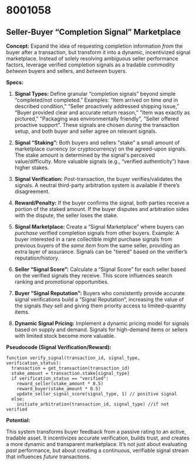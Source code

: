 # 8001058

## Seller-Buyer “Completion Signal” Marketplace

**Concept:** Expand the idea of requesting completion information *from* the buyer after a transaction, but transform it into a dynamic, incentivized signal marketplace. Instead of solely resolving ambiguous seller performance factors, leverage verified completion signals as a tradable commodity *between* buyers and sellers, and *between* buyers.

**Specs:**

1.  **Signal Types:** Define granular “completion signals” beyond simple “completed/not completed.” Examples: “Item arrived on time *and* in described condition,” “Seller proactively addressed shipping issue,” “Buyer provided clear and accurate return reason,” "Item was exactly as pictured," "Packaging was environmentally friendly", "Seller offered proactive support". These signals are chosen *during* the transaction setup, and both buyer and seller agree on relevant signals.

2.  **Signal “Staking”:**  Both buyers and sellers "stake" a small amount of marketplace currency (or cryptocurrency) on the agreed-upon signals.  The stake amount is determined by the signal's perceived value/difficulty. More valuable signals (e.g., “verified authenticity”) have higher stakes.

3.  **Signal Verification:**  Post-transaction, the buyer verifies/validates the signals.  A neutral third-party arbitration system is available if there’s disagreement.

4.  **Reward/Penalty:** If the buyer confirms the signal, both parties receive a portion of the staked amount. If the buyer disputes and arbitration sides with the dispute, the seller loses the stake.

5.  **Signal Marketplace:**  Create a “Signal Marketplace” where buyers can *purchase* verified completion signals from other buyers. Example: A buyer interested in a rare collectible might purchase signals from previous buyers of the *same item* from the same seller, providing an extra layer of assurance. Signals can be "tiered" based on the verifier’s reputation/history.

6.  **Seller “Signal Score”:** Calculate a “Signal Score” for each seller based on the verified signals they receive. This score influences search ranking and promotional opportunities.

7.  **Buyer “Signal Reputation”:**  Buyers who consistently provide accurate signal verifications build a “Signal Reputation”, increasing the value of the signals *they* sell and giving them priority access to limited-quantity items.

8.  **Dynamic Signal Pricing:** Implement a dynamic pricing model for signals based on supply and demand.  Signals for high-demand items or sellers with limited stock become more valuable.

**Pseudocode (Signal Verification/Reward):**

```
function verify_signal(transaction_id, signal_type, verification_status):
  transaction = get_transaction(transaction_id)
  stake_amount = transaction.stake[signal_type]
  if verification_status == "verified":
    reward_seller(stake_amount * 0.5)
    reward_buyer(stake_amount * 0.5)
    update_seller_signal_score(signal_type, 1) // positive signal
  else:
    initiate_arbitration(transaction_id, signal_type) //if not verified
```

**Potential:**

This system transforms buyer feedback from a passive rating to an active, tradable asset. It incentivizes accurate verification, builds trust, and creates a more dynamic and transparent marketplace. It’s not just about evaluating *past* performance, but about creating a continuous, verifiable signal stream that influences *future* transactions.